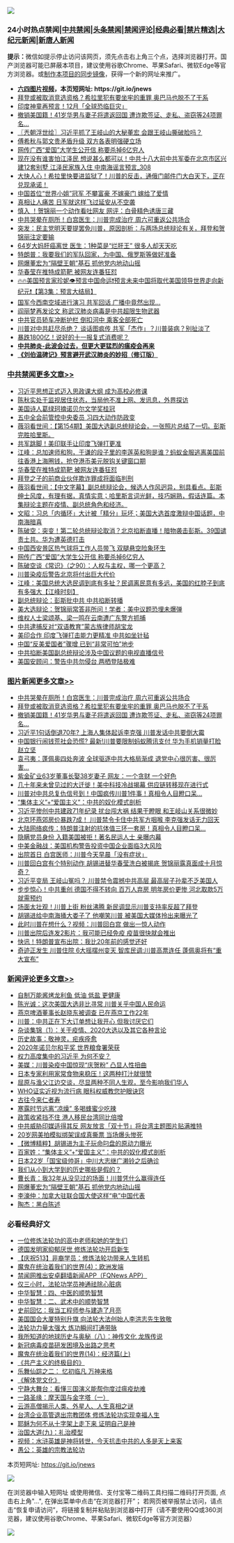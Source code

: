 ![](https://raw.githubusercontent.com/fqnews/bnews/master/64photo/fqnews-qr.jpg)

<div id="tt">
<h3>24小时热点禁闻|<a href="#%E4%B8%AD%E5%85%B1%E7%A6%81%E9%97%BB%E6%9B%B4%E5%A4%9A%E6%96%87%E7%AB%A0">中共禁闻</a>|<a href="#%E5%9B%BE%E7%89%87%E6%96%B0%E9%97%BB%E6%9B%B4%E5%A4%9A%E6%96%87%E7%AB%A0">头条禁闻</a>|<a href="#%E6%96%B0%E9%97%BB%E8%AF%84%E8%AE%BA%E6%9B%B4%E5%A4%9A%E6%96%87%E7%AB%A0">禁闻评论|<a href="#%E5%BF%85%E7%9C%8B%E7%BB%8F%E5%85%B8%E5%A5%BD%E6%96%87">经典必看|<a href="/video.md#%E7%A6%81%E7%89%87%E7%B2%BE%E9%80%89">禁片精选</a>|<a href="https://github.com/fqnews/djy/blob/master/gb/nf1351518.md#1">大纪元新闻</a>|<a href="https://github.com/fqnews/ntdtv/blob/master/gb/prog204.md#1">新唐人新闻</a></h3>
<div><b>提示：</b>微信如提示停止访问该网页，须先点击右上角三个点，选择浏览器打开。国产浏览器可能已屏蔽本项目，建议使用谷歌Chrome、苹果Safari、微软Edge等官方浏览器。或<a href="https://github.com/fqnews/bnews/blob/master/%E5%88%B6%E4%BD%9Cgit%E7%A6%81%E9%97%BB%E9%95%9C%E5%83%8F.md">制作本项目的同步镜像</a>，获得一个新的网址来推广。</div>
<ul>
<li><b><a href="http://d1.bdrive.tk/64.mp4" target="_blank">六四图片视频</a>，本页短网址: https://git.io/jnews</b></li>
<li><a href="/topimagenews/20201009/1410615.md">拜登或被取消竞选资格？希拉里犯有要坐牢的重罪 奥巴马也脱不了干系</a></li>
<li><a href="/cnnews/20201009/1410799.md">印度神童再预言！12月「全球恐临巨灾」</a></li>
<li><a href="/topimagenews/20201009/1410614.md">撤销美国籍！41岁华男与妻子将遣返回国 遭诈欺签证、走私、盗窃等24项罪名…</a></li>
<li><a href="/ssgc/20201009/1410533.md">〖兲朝浮世绘〗习近平抓了王岐山的大秘董宏 会跟王岐山撕破脸吗？</a></li>
<li><a href="/headline/20201009/1410528.md">傅希秋与郭文贵矛盾升级 双方各表明强硬立场</a></li>
<li><a href="/cbnews/20201009/1410536.md">网传广西“爱国”大学生公开信 称要杀掉6亿穷人</a></li>
<li><a href="/comments/20201009/1410583.md">现在没有谁害怕江泽民 想说甚么都可以！中共十八大前中共军委在北京市区兴建12套别墅 江泽民家族入住 中南海谣言预言_308</a></li>
<li><a href="/bannedvideo/20201008/1410428.md">大快人心！希拉里快要进监狱了！川普的反击，通俄门邮件门大白天下，正在兑现承诺！</a></li>
<li><a href="/yule/20201009/1410557.md">中国首位“世界小姐”冠军 不攀富豪 不嫁豪门 嫁给了爱情</a></li>
<li><a href="/lifebaike/20201009/1410554.md">真相让人痛苦 日军就这样飞过延安从不空袭</a></li>
<li><a href="/cnnews/20201009/1410779.md">慎入 ！贺锦丽一个动作看吐网友 网评：白骨精色诱唐三藏</a></li>
<li><a href="/topimagenews/20201009/1410710.md">中共哭晕在厕所！白宫医生：川普完成治疗 周六可重返公共场合</a></li>
<li><a href="/bannedvideo/20201009/1410733.md">突发：民主党明天要提罢免川普，原因剖析：与两场总统辩论有关，拜登和贺锦丽注定要输</a></li>
<li><a href="/lifebaike/20201009/1410608.md">64岁大妈肝癌离世 医生：1种菜是“烂肝王” 很多人却天天吃</a></li>
<li><a href="/headline/20201009/1410560.md">特朗普：我要我们的军队回家，为中国、俄罗斯等做好准备</a></li>
<li><a href="/comments/20201009/1410653.md">网爆董宏为“隔壁王朝”基石 抓他党内地动山摇</a></li>
<li><a href="/cbnews/20201009/1410743.md">华春莹在推特成箭靶 被网友连番狂怼</a></li>
<li><a href="/bannedvideo/20201009/1410596.md">🔥🔥美国预言家珍妮👁️预言中国命运❗预言未来中国将取代美国领导世界走向新纪元❗【第3集：预言大结局】</a></li>
<li><a href="/cnnews/20201009/1410720.md">国军今西南空域进行演习 共军回话 广播中竟然出现...</a></li>
<li><a href="/cnnews/20201009/1410780.md">阎丽梦再发论文 称武汉肺炎病毒是中共超限生物武器</a></li>
<li><a href="/cnnews/20201009/1410631.md">中共官员轿车冲断护栏 倒扣河中 乘客全部死亡</a></li>
<li><a href="/cnnews/20201008/1410463.md">川普对中共赶尽杀绝？ 谈话图疯传 共军「杰作」？川普装病？别扯淡了</a></li>
<li><a href="/finance/20201009/1410765.md">暴跌1800亿！说好的十一报复式消费呢？</a></li>
<li><b><a href="/comments/20200211/1275071.md" target="_blank">中共肺炎-此波会过去，但更大更猛烈的瘟疫会再来</a></b></li>
<li><b><a href="/comments/20200207/1272816.md" target="_blank">《刘伯温碑记》预言避开武汉肺炎的妙招（修订版）</a></b></li>
</ul>
</div>

<div class="catlist">
<h3><a href="/cbnews/" target="_blank">中共禁闻</a><span><a href="/cbnews/" target="_blank" rel="nofollow">更多文章>></a></span></h3>
<ul>
<li><a href="/cbnews/20201009/1410947.md" target="_blank">习近平思想正式迈入思政课大纲 成为高校必修课</a></li>
<li><a href="/cbnews/20201009/1410946.md" target="_blank">陈秋实处于监视居住状态，当局他不准上网、发讯息，外界探访</a></li>
<li><a href="/cbnews/20201009/1410907.md" target="_blank">美国诗人葛绿珂摘诺贝尔文学奖桂冠</a></li>
<li><a href="/cbnews/20201009/1410860.md" target="_blank">五中全会前管控中央委员 习四大动作防政变</a></li>
<li><a href="/cbnews/20201009/1410858.md" target="_blank">薇羽看世间：【第154期】美国大选副总统辩论会，一张照片总结了一切。彭斯完胜哈里斯。</a></li>
<li><a href="/cbnews/20201009/1410763.md" target="_blank">共军跳脚！美印联手让印度飞弹打更准</a></li>
<li><a href="/cbnews/20201009/1410755.md" target="_blank">江峰：总加速师和狗，于谦的段子里的李莲英和狗是谁？蚂蚁金服逃离美国前往香港上海圈钱，抢夺港币美元脱钩关键窗口期</a></li>
<li><a href="/cbnews/20201009/1410743.md" target="_blank">华春莹在推特成箭靶 被网友连番狂怼</a></li>
<li><a href="/cbnews/20201009/1410742.md" target="_blank">拜登之子的前商业伙伴欺诈罪成将面临判刑</a></li>
<li><a href="/cbnews/20201009/1410679.md" target="_blank">薇羽看世间：【中文字幕】副总统辩论会，候选人作风迥异，别具看点。彭斯绅士风度，有理有据，真情实意；哈里斯言词光鲜，技巧娴熟，假话连篇。本集辩论主题在疫情、副总统角色和经济。</a></li>
<li><a href="/cbnews/20201009/1410594.md" target="_blank">文昭：习总「内循环」大计被「精分」玩坏；美国大选首度激辩中国话题，中南海暗喜</a></li>
<li><a href="/cbnews/20201009/1410543.md" target="_blank">陈破空：突变！第二轮总统辩论取消？北京掐断直播！暗物袭击彭斯。39国谴责土共。华为遭英德打击</a></li>
<li><a href="/cbnews/20201009/1410537.md" target="_blank">中国西安景区热气球将工作人员带飞 双腿悬空险象环生</a></li>
<li><a href="/cbnews/20201009/1410536.md" target="_blank">网传广西“爱国”大学生公开信 称要杀掉6亿穷人</a></li>
<li><a href="/cbnews/20201009/1410488.md" target="_blank">陈破空谈《常识》（之90）：人权与主权，哪一个更高？</a></li>
<li><a href="/cbnews/20201009/1410467.md" target="_blank">川普染疫后警告北京将付出巨大代价</a></li>
<li><a href="/cbnews/20201008/1410461.md" target="_blank">江峰：美国总统大选民调到底有多扯？民调离民意有多远，美国的红脖子到底有多强大【江峰时刻】</a></li>
<li><a href="/cbnews/20201008/1410422.md" target="_blank">副总统辩论：彭斯批中共 中共掐断转播</a></li>
<li><a href="/cbnews/20201008/1410406.md" target="_blank">美大选辩论：贺锦丽常答非所问！学者：美中议题恐埋未爆弹</a></li>
<li><a href="/cbnews/20201008/1410368.md" target="_blank">维权人士梁颂基、梁一鸣在云南遭广东警方抓捕</a></li>
<li><a href="/cbnews/20201008/1410307.md" target="_blank">中共逮捕反对“双语教育”蒙古族律师胡宝龙</a></li>
<li><a href="/cbnews/20201008/1410298.md" target="_blank">美印合作 印度飞弹打击能力更精准 中共如坐针毡</a></li>
<li><a href="/cbnews/20201008/1410297.md" target="_blank">中国“反美爱国者”骤增 已到“非常可怕”地步</a></li>
<li><a href="/cbnews/20201008/1410276.md" target="_blank">中共掐断美国副总统辩论涉及中国议题的电视直播信号</a></li>
<li><a href="/cbnews/20201008/1410250.md" target="_blank">美国安顾问：警告中共勿侵台 两栖登陆极难</a></li>

</ul>
</div>
<div class="catlist">
<h3><a href="/topimagenews/" target="_blank">图片新闻</a><span><a href="/topimagenews/" target="_blank" rel="nofollow">更多文章>></a></span></h3>
<ul>
<li><a href="/topimagenews/20201009/1410710.md" target="_blank">中共哭晕在厕所！白宫医生：川普完成治疗 周六可重返公共场合</a></li>
<li><a href="/topimagenews/20201009/1410615.md" target="_blank">拜登或被取消竞选资格？希拉里犯有要坐牢的重罪 奥巴马也脱不了干系</a></li>
<li><a href="/topimagenews/20201009/1410614.md" target="_blank">撤销美国籍！41岁华男与妻子将遣返回国 遭诈欺签证、走私、盗窃等24项罪名…</a></li>
<li><a href="/topimagenews/20201008/1410330.md" target="_blank">习近平1句话倒退70年? 上海人集体起诉李克强 川普发话中共要倒大霉</a></li>
<li><a href="/topimagenews/20201008/1410321.md" target="_blank">中国银行闹钱荒社会恐慌? 最新!川普要限制蚂蚁腾讯支付 华为手机销量打脸赵立坚</a></li>
<li><a href="/topimagenews/20201008/1410189.md" target="_blank">袁弓夷：蓬佩奥四处奔波 全球驱逐中共大格局渐成 退党中心很厉害、很厉害&#8230;</a></li>
<li><a href="/topimagenews/20201008/1410146.md" target="_blank">紫金矿业63岁董事长娶38岁妻子 网友：一个贪财 一个好色</a></li>
<li><a href="/topimagenews/20201008/1410145.md" target="_blank">几十年来未曾见过的大迁徙！美中科技冷战揭幕 供应链转移现在进行式</a></li>
<li><a href="/topimagenews/20201008/1409855.md" target="_blank">川普对中共总复仇信号到！中国疯传川普1件事！真相令人目瞪口呆&#8230;</a></li>
<li><a href="/comments/20201007/1409565.md" target="_blank">“集体主义”+“爱国主义”：中共的奴化模式剖析</a></li>
<li><a href="/topimagenews/20201007/1409835.md" target="_blank">习近平惨创中共建政71年纪录 扰台闯大祸 结果干瞪眼 和王岐山关系很微妙</a></li>
<li><a href="/topimagenews/20201007/1409691.md" target="_blank">北京环燕郊房价暴跌7成！ 川普禁令卡住中共军方咽喉 李克强发话无力回天</a></li>
<li><a href="/topimagenews/20201007/1409548.md" target="_blank">大陆网络疯传：特朗普注射的抗体值三环一套房！真相令人目瞪口呆&#8230;</a></li>
<li><a href="/topimagenews/20201007/1409454.md" target="_blank">隐瞒党员身份 入籍美国被拒！著名民运人士 亲曝内幕</a></li>
<li><a href="/topimagenews/20201007/1409333.md" target="_blank">中美金融战：美国机构警告投资中国企业面临3大风险</a></li>
<li><a href="/topimagenews/20201007/1409315.md" target="_blank">出院首日 白宫医师：川普今天早晨「没有症状」</a></li>
<li><a href="/topimagenews/20201007/1409232.md" target="_blank">川普回白宫有个特别动作 胡锡进替华春莹洗白被揭底 贺锦丽露真面成十月惊奇？</a></li>
<li><a href="/topimagenews/20201006/1409145.md" target="_blank">习近平变局 王岐山冤吗？ 川普禁令震撼中共高层 最高层子孙辈不乏美国人</a></li>
<li><a href="/topimagenews/20201006/1409109.md" target="_blank">步步惊心！中共重创 德国不得不转向 百万人弃房 明年房价更惨 河北取款5万就需预约</a></li>
<li><a href="/topimagenews/20201006/1408982.md" target="_blank">场面太壮观！川普上街 粉丝沸腾 新民调显示川普支持率反超了拜登</a></li>
<li><a href="/topimagenews/20201006/1408950.md" target="_blank">胡锡进给中南海捅大娄子了 他嘲笑川普 被美国大媒体拎出来曝光了</a></li>
<li><a href="/topimagenews/20201006/1408891.md" target="_blank">此时川普在想什么？视频：川普回白宫 做出一惊人动作</a></li>
<li><a href="/topimagenews/20201006/1408848.md" target="_blank">川普出院后连发2影片：我可能已经免疫 疫苗很快就会推出</a></li>
<li><a href="/topimagenews/20201006/1408702.md" target="_blank">快讯！特朗普宣布出院：我比20年前的感觉还好</a></li>
<li><a href="/topimagenews/20201005/1408607.md" target="_blank">奇迹正发生 川普住院 6大摇摆州变天 智库民调:川普高票连任 蓬佩奥将有“重大宣布”</a></li>

</ul>
</div>
<div class="catlist">
<h3><a href="/comments/" target="_blank">新闻评论</a><span><a href="/comments/" target="_blank" rel="nofollow">更多文章>></a></span></h3>
<ul>
<li><a href="/comments/20201009/1410973.md" target="_blank">自制万能酱烤龙利鱼 低油 低盐 更健康</a></li>
<li><a href="/comments/20201009/1410958.md" target="_blank">陈光诚：这次美国大选非比寻常 川普关乎中国人民命运</a></li>
<li><a href="/comments/20201009/1410949.md" target="_blank">燕京啤酒董事长赵晓东被调查 已在燕京工作22年</a></li>
<li><a href="/comments/20201009/1410948.md" target="_blank">川普：中共正在下大订单想让我开心 但我讨厌它们</a></li>
<li><a href="/comments/20201009/1410861.md" target="_blank">杂谈集锦（1）：关于疫情、2020大选以及其它各种言论</a></li>
<li><a href="/comments/20201009/1410791.md" target="_blank">历史故事：敬神灵，疟疾痊愈</a></li>
<li><a href="/comments/20201009/1410869.md" target="_blank">2020年诺贝尔和平奖 世界粮食署荣获</a></li>
<li><a href="/comments/20201009/1410862.md" target="_blank">权力高度集中的习近平 为何不安？</a></li>
<li><a href="/comments/20201009/1410854.md" target="_blank">美媒：川普染疫中国惊现“庆贺粉” 凸显人性扭曲</a></li>
<li><a href="/comments/20201009/1410818.md" target="_blank">日本专家利用家常食物来稳压！这两种打汁就很赞</a></li>
<li><a href="/comments/20201009/1410817.md" target="_blank">屈原与渔父江边交谈，尽显两种不同人生观，至今影响我们华人</a></li>
<li><a href="/comments/20201009/1410816.md" target="_blank">WHO证实近视为流行病 眼科权威教您护眼诀窍</a></li>
<li><a href="/comments/20201009/1410815.md" target="_blank">古往今来仁者寿</a></li>
<li><a href="/comments/20201009/1410814.md" target="_blank">寒露时节远离“凉燥” 多喝蜂蜜少吃辣</a></li>
<li><a href="/comments/20201009/1410802.md" target="_blank">政策收紧挡不住 港人移民台湾同比倍增</a></li>
<li><a href="/comments/20201009/1410759.md" target="_blank">中共威胁印媒适得其反 网友放言「双十节」将台湾主题图片贴满推特</a></li>
<li><a href="/comments/20201009/1410758.md" target="_blank">20岁网美拍模拟绑架误成真撕票 当场爆头惨死</a></li>
<li><a href="/comments/20201009/1410719.md" target="_blank">【微博精粹】胡锡进为主子玩命叼盘的原动力曝光</a></li>
<li><a href="/comments/20201009/1410718.md" target="_blank">百家姓：“集体主义”+“爱国主义”：中共的奴化模式剖析</a></li>
<li><a href="/comments/20201009/1410695.md" target="_blank">日本22岁「国宝级帅哥」中川大志继广濑铃之后确诊</a></li>
<li><a href="/comments/20201009/1410693.md" target="_blank">我们从小到大学到的历史哪些是假的？</a></li>
<li><a href="/comments/20201009/1410692.md" target="_blank">曹长青：我32年从没见过的场面！川普凭什么赢得连任</a></li>
<li><a href="/comments/20201009/1410653.md" target="_blank">网爆董宏为“隔壁王朝”基石 抓他党内地动山摇</a></li>
<li><a href="/comments/20201009/1410644.md" target="_blank">李濠仲：加拿大驻联合国大使这样“电”中国代表</a></li>
<li><a href="/comments/20201009/1410643.md" target="_blank">陶杰：黑白陈述</a></li>

</ul>
</div>

<div class="catlist">
<h3>必看经典好文</h3>
<ul>
<li><a href="/cbnews/20200702/1354550.md" target="_blank">一位修炼法轮功的高中老师和她的学生们</a></li>
<li><a href="/comments/20200722/1364497.md" target="_blank">德国发明家抑郁厌世 修炼法轮功开启新生</a></li>
<li><a href="/cbnews/20200518/1330564.md" target="_blank">【庆祝513】非裔学员：修炼法轮功带来人生转机</a></li>
<li><a href="/topimagenews/20180522/946266.md" target="_blank">魔鬼在统治着我们的世界(4)：欧洲发端</a></li>
<li><a href="/comments/20200503/1322531.md" target="_blank">禁闻网推出安卓翻墙新闻APP（FQNews APP）</a></li>
<li><a href="/health/20170626/780270.md" target="_blank">仅三小时，法轮功学员神通祛除心脏病</a></li>
<li><a href="/comments/20200605/783247.md" target="_blank">中华智慧：四、中医的顺势智慧</a></li>
<li><a href="/comments/20200605/783249.md" target="_blank">中华智慧：二、武术中的顺势智慧</a></li>
<li><a href="/aomi/history/20141104/323033.md" target="_blank">史前回忆：我当工程师参与建造了月亮</a></li>
<li><a href="/comments/20200516/1329276.md" target="_blank">美国国会大厦特别升旗 向法轮大法创始人李洪志先生致敬</a></li>
<li><a href="/cbnews/20200816/1381005.md" target="_blank">法轮功力量太强大 炼功瞬间打通带脉</a></li>
<li><a href="/topimagenews/20180225/905380.md" target="_blank">我所知道的地球历史与奥秘（八）：神传文化 龙族传说</a></li>
<li><a href="/comments/20200917/1029129.md" target="_blank">新冠病毒疫苗研发困境及出路之思考</a></li>
<li><a href="/topimagenews/20180605/953415.md" target="_blank">魔鬼在统治着我们的世界(14)：经济篇(上)</a></li>
<li><a href="/bookwiki/20171120/858084.md" target="_blank">《共产主义的终极目的》</a></li>
<li><a href="/tculture/20170711/790081.md" target="_blank">乐舞仙踪之二： 忆初临凡 万神来格</a></li>
<li><a href="/bookwiki/20130610/138400.md" target="_blank">《解体党文化》</a></li>
<li><a href="/comments/20200527/1273654.md" target="_blank">宁静大舞台：看懂三国演义能帮你度过瘟疫劫难</a></li>
<li><a href="/tculture/20160806/568214.md" target="_blank">一路圣缘：摩天国与金字塔（一）</a></li>
<li><a href="/comments/20200919/82684.md" target="_blank">云游高僧揭示人类、外星人、人生真相之谜</a></li>
<li><a href="/comments/20200528/1335859.md" target="_blank">台湾企业高管退出宗教团体 修炼法轮功实现幸福人生</a></li>
<li><a href="/ccpdope/20190803/1168965.md" target="_blank">耶稣为何不从十字架上走下来 证明自己是神</a></li>
<li><a href="/cbnews/20180315/914943.md" target="_blank">治国大道(九)：礼治模型</a></li>
<li><a href="/comments/20200623/1273653.md" target="_blank">视频：水浒英雄是神将转世，今天抗击中共的人多是天上来客</a></li>
<li><a href="/comments/20200313/1292991.md" target="_blank">愚公：英雄的宗教法轮功</a></li>

</ul>
</div>

本页短网址: https://git.io/jnews

![](https://raw.githubusercontent.com/fqnews/bnews/master/64photo/fqnews-qr.jpg)

在浏览器中输入短网址 或使用微信、支付宝等二维码工具扫描二维码打开页面, 点击右上角"...", 在弹出菜单中点击“在浏览器打开”； 若网页被举报禁止访问，请点击“恢复申请访问”，将链接复制并粘贴到浏览器中打开（请不要使用QQ或360浏览器，建议使用谷歌Chrome、苹果Safari、微软Edge等官方浏览器）

![](https://raw.githubusercontent.com/fqnews/bnews/master/64photo/wx.jpg)